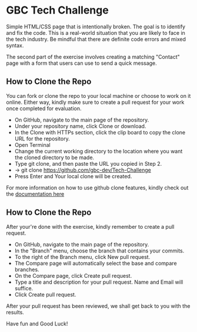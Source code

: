 # GBC Tech Challenge
Simple HTML/CSS page that is intentionally broken. The goal is to identify and fix the code. This is a real-world situation that you are likely to face in the tech industry. Be mindful that there are definite code errors and mixed syntax. 

The second part of the exercise involves creating a matching "Contact" page with a form that users can use to send a quick message.

## How to Clone the Repo
You can fork or clone the repo to your local machine or choose to work on it online. Either way, kindly make sure to create a pull request for your work once completed for evaluation.
* On GitHub, navigate to the main page of the repository.
* Under your repository name, click Clone or download.
* In the Clone with HTTPs section, click the clip board to copy the clone URL for the repository.
* Open Terminal
* Change the current working directory to the location where you want the cloned directory to be made.
* Type git clone, and then paste the URL you copied in Step 2.
* -> git clone https://github.com/gbc-dev/Tech-Challenge
* Press Enter and Your local clone will be created.

For more information on how to use github clone features, kindly check out the <a href="https://help.github.com/articles/cloning-a-repository/">documentation here</a>

## How to Clone the Repo
After your're done with the exercise, kindly remember to create a pull request.
* On GitHub, navigate to the main page of the repository.
* In the "Branch" menu, choose the branch that contains your commits.
* To the right of the Branch menu, click New pull request.
* The Compare page will automatically select the base and compare branches.
* On the Compare page, click Create pull request.
* Type a title and description for your pull request. Name and Email will suffice. 
* Click Create pull request.

After your pull request has been reviewed, we shall get back to you with the results.

Have fun and Good Luck!
